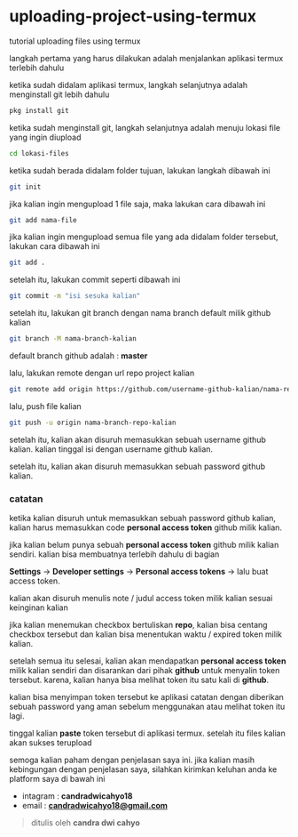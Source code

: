 # uploading-project-using-termux
tutorial uploading files using termux

langkah pertama yang harus dilakukan adalah menjalankan aplikasi termux terlebih dahulu

ketika sudah didalam aplikasi termux, langkah selanjutnya adalah menginstall git lebih dahulu

```bash
pkg install git
```

ketika sudah menginstall git, langkah selanjutnya adalah menuju lokasi file yang ingin diupload

```bash
cd lokasi-files
```

ketika sudah berada didalam folder tujuan, lakukan langkah dibawah ini

```bash 
git init
```

jika kalian ingin mengupload 1 file saja, maka lakukan cara dibawah ini

```bash
git add nama-file
```

jika kalian ingin mengupload semua file yang ada didalam folder tersebut, lakukan cara dibawah ini

```bash
git add .
```

setelah itu, lakukan commit seperti dibawah ini

```bash
git commit -m "isi sesuka kalian"
```

setelah itu, lakukan git branch dengan nama branch default milik github kalian

```bash
git branch -M nama-branch-kalian
```

default branch github adalah : **master**

lalu, lakukan remote dengan url repo project kalian

```bash
git remote add origin https://github.com/username-github-kalian/nama-repository-project-kalian.git
```

lalu, push file kalian

```bash
git push -u origin nama-branch-repo-kalian
```

setelah itu, kalian akan disuruh memasukkan sebuah username github kalian. 
kalian tinggal isi dengan username github kalian.

setelah itu, kalian akan disuruh memasukkan sebuah password github kalian.

### catatan

ketika kalian disuruh untuk memasukkan sebuah password github kalian, kalian harus memasukkan code **personal access token** github milik kalian.

jika kalian belum punya sebuah **personal access token** github milik kalian sendiri. kalian bisa membuatnya terlebih dahulu di bagian

**Settings** -> **Developer settings** -> **Personal access tokens** -> lalu buat access token.

kalian akan disuruh menulis note / judul access token milik kalian sesuai keinginan kalian

jika kalian menemukan checkbox bertuliskan **repo**, kalian bisa centang checkbox tersebut dan kalian bisa menentukan waktu / expired token milik kalian.

setelah semua itu selesai, kalian akan mendapatkan **personal access token** milik kalian sendiri dan disarankan dari pihak **github** untuk menyalin token tersebut. karena, kalian hanya bisa melihat token itu satu kali di **github**.

kalian bisa menyimpan token tersebut ke aplikasi catatan dengan diberikan sebuah password yang aman sebelum menggunakan atau melihat token itu lagi.

tinggal kalian **paste** token tersebut di aplikasi termux. setelah itu files kalian akan sukses terupload

semoga kalian paham dengan penjelasan saya ini. jika kalian masih kebingungan dengan penjelasan saya, silahkan kirimkan keluhan anda ke platform saya di bawah ini

* intagram : **candradwicahyo18**
* email : **candradwicahyo18@gmail.com**

> ditulis oleh **candra dwi cahyo**
